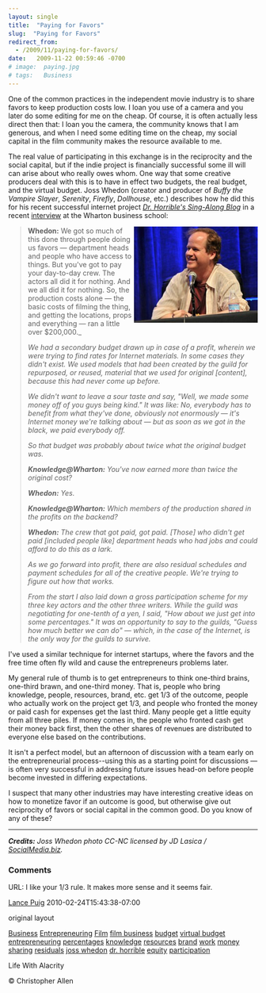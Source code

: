 ```yaml
---
layout: single
title:  "Paying for Favors"
slug:  "Paying for Favors"
redirect_from:
  - /2009/11/paying-for-favors/
date:   2009-11-22 00:59:46 -0700
# image:  paying.jpg
# tags:   Business
---
```


One of the common practices in the independent movie industry is to share favors to keep production costs low. I loan you use of a camera and you later do some editing for me on the cheap. Of course, it is often actually less direct then that: I loan you the camera, the community knows that I am generous, and when I need some editing time on the cheap, my social capital in the film community makes the resource available to me.

The real value of participating in this exchange is in the reciprocity and the social capital, but if the indie project is financially successful some ill will can arise about who really owes whom. One way that some creative producers deal with this is to have in effect two budgets, the real budget, and the virtual budget. Joss Whedon (creator and producer of _Buffy the Vampire Slayer_, _Serenity_, _Firefly_, _Dollhouse_, etc.) describes how he did this for his recent successful internet project [_Dr. Horrible's Sing-Along Blog_](http://www.drhorrible.com/) in a recent [interview](http://knowledge.wharton.upenn.edu/article.cfm?articleid=2152) at the Wharton business school:

><img width="250px" align="right"  src="../assets/images/08.jpg" alt="cyberpunkstack"/> 
>
>**Whedon:** We got so much of this done through people doing us favors — department heads and people who have access to things. But you've got to pay your day-to-day crew. The actors all did it for nothing. And we all did it for nothing. So, the production costs alone — the basic costs of filming the thing, and getting the locations, props and everything — ran a little over $200,000._
> 
> _We had a secondary budget drawn up in case of a profit, wherein we were trying to find rates for Internet materials. In some cases they didn't exist. We used models that had been created by the guild for repurposed, or reused, material that we used for original \[content\], because this had never come up before._
> 
> _We didn't want to leave a sour taste and say, "Well, we made some money off of you guys being kind." It was like: No, everybody has to benefit from what they've done, obviously not enormously — it's Internet money we're talking about — but as soon as we got in the black, we paid everybody off._
> 
> _So that budget was probably about twice what the original budget was._
> 
> _**Knowledge@Wharton:** You've now earned more than twice the original cost?_
> 
> _**Whedon:** Yes._
> 
> _**Knowledge@Wharton:** Which members of the production shared in the profits on the backend?_
> 
> _**Whedon:** The crew that got paid, got paid. \[Those\] who didn't get paid \[included people like\] department heads who had jobs and could afford to do this as a lark._
> 
> _As we go forward into profit, there are also residual schedules and payment schedules for all of the creative people. We're trying to figure out how that works._
> 
> _From the start I also laid down a gross participation scheme for my three key actors and the other three writers. While the guild was negotiating for one-tenth of a yen, I said, "How about we just get into some percentages." It was an opportunity to say to the guilds, "Guess how much better we can do" — which, in the case of the Internet, is the only way for the guilds to survive._

I've used a similar technique for internet startups, where the favors and the free time often fly wild and cause the entrepreneurs problems later.

My general rule of thumb is to get entrepreneurs to think one-third brains, one-third brawn, and one-third money. That is, people who bring knowledge, people, resources, brand, etc. get 1/3 of the outcome, people who actually work on the project get 1/3, and people who fronted the money or paid cash for expenses get the last third. Many people get a little equity from all three piles. If money comes in, the people who fronted cash get their money back first, then the other shares of revenues are distributed to everyone else based on the contributions.

It isn't a perfect model, but an afternoon of discussion with a team early on the entrepreneurial process--using this as a starting point for discussions — is often very successful in addressing future issues head-on before people become invested in differing expectations.

I suspect that many other industries may have interesting creative ideas on how to monetize favor if an outcome is good, but otherwise give out reciprocity of favors or social capital in the common good. Do you know of any of these?

* * *

_**Credits:** Joss Whedon photo CC-NC licensed by JD Lasica / [SocialMedia.biz](SocialMedia.biz)._

### Comments

URL: I like your 1/3 rule. It makes more sense and it seems fair.

[Lance Puig](#) 2010-02-24T15:43:38-07:00

original layout

[Business](/tags/business/) [Entrepreneuring](/tags/entrepreneuring/) [Film](/tags/film/) [film business](/tags/film-business/) [budget](/tags/budget/) [virtual budget](/tags/virtual-budget/) [entrepreneuring](/tags/entrepreneuring/) [percentages](/tags/percentages/) [knowledge](/tags/knowledge/) [resources](/tags/resources/) [brand](/tags/brand/) [work](/tags/work/) [money](/tags/money/) [sharing](/tags/sharing/) [residuals](/tags/residuals/) [joss whedon](/tags/joss-whedon/) [dr. horrible](/tags/dr.-horrible/) [equity](/tags/equity/) [participation](/tags/participation/)

Life With Alacrity

© Christopher Allen